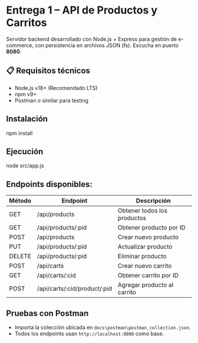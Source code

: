 # Entrega 1 – API de Productos y Carritos
Servidor backend desarrollado con Node.js + Express para gestión de e-commerce, con persistencia en archivos JSON (fs). Escucha en puerto **8080**.


## 📋 Requisitos técnicos
- Node.js v18+ (Recomendado LTS)
- npm v9+
- Postman o similar para testing


## Instalación
npm install


## Ejecución
node src/app.js


## Endpoints disponibles:
| Método | Endpoint                     | Descripción                         |
|--------|------------------------------|-------------------------------------|
| GET    | /api/products                | Obtener todos los productos         |
| GET    | /api/products/:pid           | Obtener producto por ID             |
| POST   | /api/products                | Crear nuevo producto                |
| PUT    | /api/products/:pid           | Actualizar producto                 |
| DELETE | /api/products/:pid           | Eliminar producto                   |
| POST   | /api/carts                   | Crear nuevo carrito                 |
| GET    | /api/carts/:cid              | Obtener carrito por ID              |
| POST   | /api/carts/:cid/product/:pid | Agregar producto al carrito         |


## Pruebas con Postman
- Importa la colección ubicada en `docs\postman\postman_collection.json`.
- Todos los endpoints usan `http://localhost:8080` como base.

